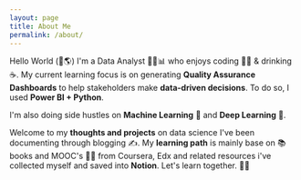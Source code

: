 ```yaml
---
layout: page
title: About Me
permalink: /about/
---
```


Hello World (👋🌎) I'm a Data Analyst 👨‍💼📊 who enjoys coding 👨‍💻 & drinking ☕. My current learning focus is on generating **Quality Assurance Dashboards** to help stakeholders make **data-driven decisions**. To do so, I used **Power BI + Python**.

I'm also doing side hustles on **Machine Learning** 🤖 and **Deep Learning** 🧠.

Welcome to my **thoughts and projects** on data science I've been documenting through blogging ✍️. My **learning path** is mainly base on 📚 books and MOOC's 👨‍💻 from Coursera, Edx and related resources i've collected myself and saved into **Notion**. Let's learn together. 💪💯
